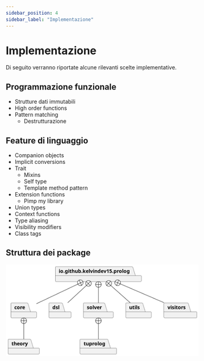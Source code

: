```yaml
---
sidebar_position: 4
sidebar_label: "Implementazione"
---
```


# Implementazione

Di seguito verranno riportate alcune rilevanti scelte implementative.

## Programmazione funzionale

* Strutture dati immutabili
* High order functions
* Pattern matching
  - Destrutturazione 

## Feature di linguaggio

* Companion objects
* Implicit conversions
* Trait
  * Mixins
  * Self type
  * Template method pattern
* Extension functions
  * Pimp my library
* Union types
* Context functions
* Type aliasing
* Visibility modifiers
* Class tags

## Struttura dei package

![package_diagram](/img/diagrams/packages.png)